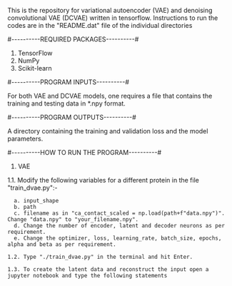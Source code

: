 This is the repository for variational autoencoder (VAE) and denoising convolutional VAE (DCVAE) written in tensorflow. Instructions to run the codes are in the "README.dat" file of the individual directories

#----------REQUIRED PACKAGES----------#

1. TensorFlow
2. NumPy 
3. Scikit-learn

#----------PROGRAM INPUTS----------#

For both VAE and DCVAE models, one requires a file that contains the training and testing data in *.npy format. 

#----------PROGRAM OUTPUTS----------#

A directory containing the training and validation loss and the model parameters.

#----------HOW TO RUN THE PROGRAM----------#
1. VAE

  1.1. Modify the following variables for a different protein in the file "train_dvae.py":-
  
	  a. input_shape
	  b. path
	  c. filename as in "ca_contact_scaled = np.load(path+f"data.npy")". Change "data.npy" to "your_filename.npy".
	  d. Change the number of encoder, latent and decoder neurons as per requirement.
	  e. Change the optimizer, loss, learning_rate, batch_size, epochs, alpha and beta as per requirement.
  
  	1.2. Type "./train_dvae.py" in the terminal and hit Enter.
  
  	1.3. To create the latent data and reconstruct the input open a jupyter notebook and type the following statements

